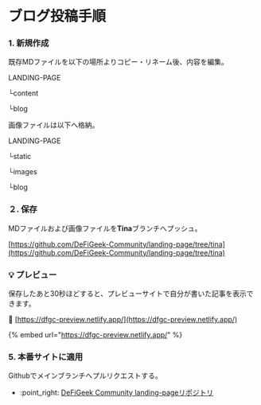 # ブログ投稿手順

### 1. 新規作成

既存MDファイルを以下の場所よりコピー・リネーム後、内容を編集。

LANDING-PAGE&#x20;

&#x20;└content&#x20;

&#x20;   └blog



画像ファイルは以下へ格納。

LANDING-PAGE&#x20;

&#x20; └static&#x20;

&#x20;   └images&#x20;

&#x20;     └blog

### ２. 保存

MDファイルおよび画像ファイルを**Tina**ブランチへプッシュ。

[https://github.com/DeFiGeek-Community/landing-page/tree/tina](https://github.com/DeFiGeek-Community/landing-page/tree/tina)

### :bulb: プレビュー

保存したあと30秒ほどすると、プレビューサイトで自分が書いた記事を表示できます。

🔗 [https://dfgc-preview.netlify.app/](https://dfgc-preview.netlify.app/)

{% embed url="https://dfgc-preview.netlify.app/" %}

### 5. 本番サイトに適用

Githubでメインブランチへプルリクエストする。

* :point\_right: [DeFiGeek Community landing-pageリポジトリ](https://github.com/DeFiGeek-Community/landing-page/tree/main)

